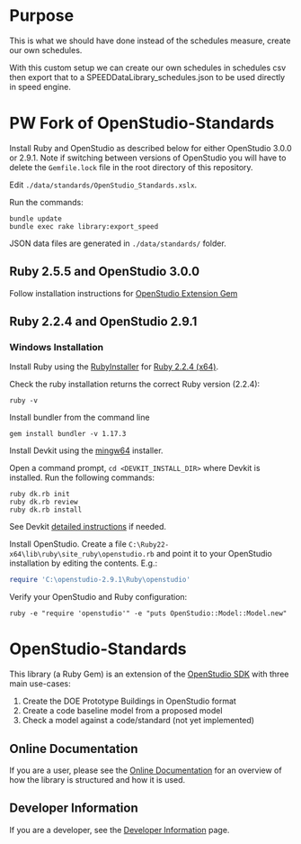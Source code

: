 # Purpose

This is what we should have done instead of the schedules measure, create our own schedules.

With this custom setup we can create our own schedules in schedules csv then export that to a SPEEDDataLibrary_schedules.json to be used directly in speed engine.

# PW Fork of OpenStudio-Standards

Install Ruby and OpenStudio as described below for either OpenStudio 3.0.0 or 2.9.1. Note if switching between versions of OpenStudio you will have to delete the `Gemfile.lock` file in the root directory of this repository.

Edit `./data/standards/OpenStudio_Standards.xslx`.

Run the commands:
```
bundle update
bundle exec rake library:export_speed
```

JSON data files are generated in `./data/standards/` folder.

## Ruby 2.5.5 and OpenStudio 3.0.0

Follow installation instructions for [OpenStudio Extension Gem](https://github.com/NREL/openstudio-extension-gem/blob/develop/README.md)

## Ruby 2.2.4 and OpenStudio 2.9.1

### Windows Installation
Install Ruby using the [RubyInstaller](https://rubyinstaller.org/downloads/archives/) for [Ruby 2.2.4 (x64)](https://dl.bintray.com/oneclick/rubyinstaller/rubyinstaller-2.2.4-x64.exe).

Check the ruby installation returns the correct Ruby version (2.2.4):
```
ruby -v
```

Install bundler from the command line
```
gem install bundler -v 1.17.3
```

Install Devkit using the [mingw64](https://dl.bintray.com/oneclick/rubyinstaller/DevKit-mingw64-64-4.7.2-20130224-1432-sfx.exe) installer.

Open a command prompt, `cd <DEVKIT_INSTALL_DIR>` where Devkit is installed.  Run the following commands:

```
ruby dk.rb init
ruby dk.rb review
ruby dk.rb install
```

See Devkit [detailed instructions](https://github.com/oneclick/rubyinstaller/wiki/Development-Kit) if needed.

Install OpenStudio.  Create a file ```C:\Ruby22-x64\lib\ruby\site_ruby\openstudio.rb``` and point it to your OpenStudio installation by editing the contents.  E.g.:

```ruby
require 'C:\openstudio-2.9.1\Ruby\openstudio'
```

Verify your OpenStudio and Ruby configuration:
```
ruby -e "require 'openstudio'" -e "puts OpenStudio::Model::Model.new"
```

# OpenStudio-Standards

This library (a Ruby Gem) is an extension of the [OpenStudio SDK](https://www.openstudio.net/) with three main use-cases:

1. Create the DOE Prototype Buildings in OpenStudio format
2. Create a code baseline model from a proposed model
3. Check a model against a code/standard (not yet implemented)

## Online Documentation

If you are a user, please see the [Online Documentation](http://www.rubydoc.info/gems/openstudio-standards)
 for an overview of how the library is structured and how it is used.

## Developer Information

If you are a developer, see the [Developer Information](docs/DeveloperInformation.md) page.



